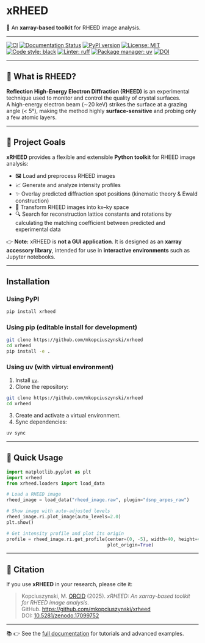 # xRHEED

📡 An **xarray-based toolkit** for RHEED image analysis.

---

[![CI](https://github.com/mkopciuszynski/xrheed/actions/workflows/ci.yml/badge.svg?branch=main)](https://github.com/mkopciuszynski/xrheed/actions/workflows/ci.yml)
[![Documentation Status](https://readthedocs.org/projects/xrheed/badge/)](https://xrheed.readthedocs.io/)
[![PyPI version](https://img.shields.io/pypi/v/xrheed.svg)](https://pypi.org/project/xrheed/)
[![License: MIT](https://img.shields.io/badge/License-MIT-yellow.svg)](https://opensource.org/licenses/MIT)
[![Code style: black](https://img.shields.io/badge/code%20style-black-000000.svg)](https://github.com/psf/black)
[![Linter: ruff](https://img.shields.io/badge/linter-ruff-46a2f1.svg?logo=ruff)](https://github.com/astral-sh/ruff)
[![Package manager: uv](https://img.shields.io/badge/packaging-uv-blue)](https://github.com/astral-sh/uv)
[![DOI](https://zenodo.org/badge/963155496.svg)](https://doi.org/10.5281/zenodo.17099751)

---

## 🔬 What is RHEED?

**Reflection High-Energy Electron Diffraction (RHEED)** is an experimental technique used to monitor and control the quality of crystal surfaces.  
A high-energy electron beam (∼20 keV) strikes the surface at a grazing angle (< 5°), making the method highly **surface-sensitive** and probing only a few atomic layers.

---

## 🎯 Project Goals

**xRHEED** provides a flexible and extensible **Python toolkit** for RHEED image analysis:

- 🖼️ Load and preprocess RHEED images  
- 📈 Generate and analyze intensity profiles  
- ✨ Overlay predicted diffraction spot positions (kinematic theory & Ewald construction)  
- 🔄 Transform RHEED images into kx–ky space  
- 🔍 Search for reconstruction lattice constants and rotations by calculating the matching coefficient between predicted and experimental data  

👉 **Note:** xRHEED is **not a GUI application**. It is designed as an **xarray accessory library**, intended for use in **interactive environments** such as Jupyter notebooks.

---

## Installation

### Using PyPI

```bash
pip install xrheed
```

### Using pip (editable install for development)

```bash
git clone https://github.com/mkopciuszynski/xrheed
cd xrheed
pip install -e .
```

### Using uv (with virtual environment)

1. Install [`uv`](https://docs.astral.sh/uv/guides/projects/).
2. Clone the repository:
```bash
git clone https://github.com/mkopciuszynski/xrheed
cd xrheed
```
3. Create and activate a virtual environment.
4. Sync dependencies:
```bash
uv sync
```
---

## 🚀 Quick Usage

```python
import matplotlib.pyplot as plt
import xrheed
from xrheed.loaders import load_data

# Load a RHEED image
rheed_image = load_data("rheed_image.raw", plugin="dsnp_arpes_raw")

# Show image with auto-adjusted levels
rheed_image.ri.plot_image(auto_levels=2.0)
plt.show()

# Get intensity profile and plot its origin
profile = rheed_image.ri.get_profile(center=(0, -5), width=40, height=4,
                                     plot_origin=True)
```

---

## 📖 Citation

If you use **xRHEED** in your research, please cite it:

> Kopciuszynski, M. [ORCID](https://orcid.org/0000-0001-7360-6829) (2025). *xRHEED: An xarray-based toolkit for RHEED image analysis*.  
> GitHub. https://github.com/mkopciuszynski/xrheed  
> DOI: [10.5281/zenodo.17099752](https://doi.org/10.5281/zenodo.17099752)

---

📚 👉 See the [full documentation](https://xrheed.readthedocs.io/en/latest/) for tutorials and advanced examples.
